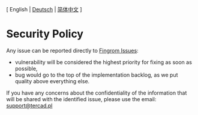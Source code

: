 [ English | [Deutsch](./SECURITY_de.md) | [简体中文](./SECURITY_zh-CN.md) ]

# Security Policy

Any issue can be reported directly to [Fingrom Issues](https://github.com/lyskouski/app-finance/issues):
- vulnerability will be considered the highest priority for fixing as soon as possible,
- bug would go to the top of the implementation backlog, as we put quality above everything else. 

If you have any concerns about the confidentiality of the information that will be shared with the identified issue, 
please use the email: [support@tercad.pl](mailto:support@tercad.pl)
